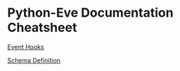 # Python-Eve Documentation Cheatsheet

[Event Hooks](https://docs.python-eve.org/en/stable/features.html#database-event-hooks)

[Schema Definition](https://gist.github.com/pedro2555/e1c506723c9f738dd3d705226ba6954c/edit)

